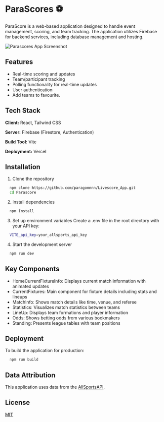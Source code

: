 
# ParaScores ⚽

ParaScore is a web-based application designed to handle event management, scoring, and team tracking. The application utilizes Firebase for backend services, including database management and hosting.

![Parascores App Screenshot](https://res.cloudinary.com/drxjxycnn/image/upload/v1746521663/parascore_app_bkv5qp.png)
## Features

- Real-time scoring and updates
- Team/participant tracking
- Polling functionality for real-time updates
- User authentication
- Add teams to favourite.

## Tech Stack

**Client:** React, Tailwind CSS

**Server:** Firebase (Firestore, Authentication)

**Build Tool:** Vite

**Deployment:** Vercel
## Installation

1. Clone the repository

```bash
  npm clone https://github.com/paragonnnn/Livescore_App.git
  cd Parascore
```
2. Install dependencies

```bash
  npn Install
```

3. Set up environment variables Create a .env file in the root directory with your API key:

```bash
  VITE_api_key=your_allsports_api_key
```

4. Start the development server

```bash
  npm run dev
```
## Key Components

- HomeCurrentFixtureInfo: Displays current match information with animated updates
- CurrentFixtures: Main component for fixture details including stats and lineups
- MatchInfo: Shows match details like time, venue, and referee
- Statistics: Visualizes match statistics between teams
- LineUp: Displays team formations and player information
- Odds: Shows betting odds from various bookmakers
- Standing: Presents league tables with team positions
## Deployment

To build the application for production:

```bash
  npm run build
```


## Data Attribution

This application uses data from the [AllSportsAPI](http://allsportsapi.com/).


## License

[MIT](https://choosealicense.com/licenses/mit/)

